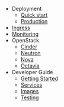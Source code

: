- Deployment
    - [Quick start](deploy/quick-start.md)
    - [Production](deploy/production.md)
- [Ingress](ingress.md)
- [Monitoring](monitoring.md)
- OpenStack
    - [Cinder](openstack/cinder.md)
    - [Neutron](openstack/neutron.md)
    - [Nova](openstack/nova.md)
    - [Octavia](openstack/octavia.md)
- Developer Guide
    - [Getting Started](developer/getting-started.md)
    - [Services](developer/services.md)
    - [Images](developer/images.md)
    - [Testing](developer/testing.md)
